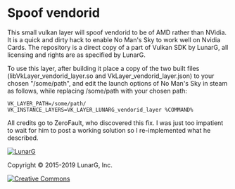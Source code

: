 # Spoof vendorid

This small vulkan layer will spoof vendorid to be of AMD rather than NVidia. It is a quick and dirty hack to enable No Man's Sky to work well on Nvidia Cards.
The repository is a direct copy of a part of Vulkan SDK by LunarG, all licensing and rights are as specified by LunarG.

To use this layer, after building it place a copy of the two built files (libVkLayer_vendorid_layer.so and VkLayer_vendorid_layer.json) to your chosen "/some/path", and edit the launch options of No Man's Sky in steam as follows, while replacing /some/path with your chosen path:

    VK_LAYER_PATH=/some/path/ VK_INSTANCE_LAYERS=VK_LAYER_LUNARG_vendorid_layer %COMMAND%

All credits go to ZeroFault, who discovered this fix. I was just too impatient to wait for him to post a working solution so I re-implemented what he described.

[![LunarG][1]][2]

[1]: https://vulkan.lunarg.com/img/LunarGLogo.png "www.LunarG.com"
[2]: https://www.LunarG.com/

Copyright &copy; 2015-2019 LunarG, Inc.

[![Creative Commons][3]][4]

[3]: https://i.creativecommons.org/l/by-nd/4.0/88x31.png "Creative Commons License"
[4]: https://creativecommons.org/licenses/by-nd/4.0/
